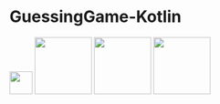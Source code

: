 # GuessingGame-Kotlin


<img src="https://user-images.githubusercontent.com/80210946/202585520-407dbe86-0021-462a-a7c2-9f561222b851.jpg" width="40px" height="40px">
<img src="https://user-images.githubusercontent.com/80210946/202585554-0fee2334-457c-477f-ab1d-1de08deab330.jpg" width="100" height="100">

<img src="https://user-images.githubusercontent.com/80210946/202585572-3fbabc1b-ae43-45b1-ae3c-39b9ceee8fa3.jpg" width="100" height="100">

<img src="https://user-images.githubusercontent.com/80210946/202585604-204394c0-ad73-470e-a2f8-3cb1bc2a8540.jpg" width="100" height="100">
